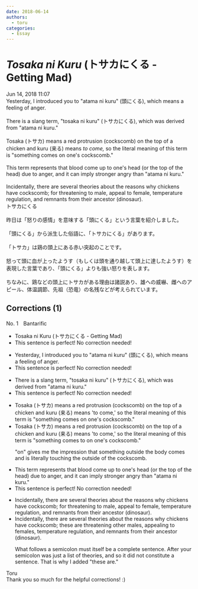```yaml
---
date: 2018-06-14
authors:
  - toru
categories:
  - Essay
---
```


<h1 id="subject_show"><strong><em>Tosaka ni Kuru</strong></em> (トサカにくる - Getting Mad)</h1>
<div class="date">Jun 14, 2018 11:07</div>
<div id="post"><div id="body_show_ori">
Yesterday, I introduced you to "atama ni kuru" (頭にくる), which means a feeling of anger.<br/><br/>There is a slang term, "tosaka ni kuru" (トサカにくる), which was derived from "atama ni kuru."<br/><br/>Tosaka (トサカ) means a red protrusion (cockscomb) on the top of a chicken and kuru (来る) means <em>to come,</em> so the literal meaning of this term is "something comes on one's cockscomb."<br/><br/>This term represents that blood come up to one's head (or the top of the head) due to anger, and it can imply stronger angry than "atama ni kuru."<br/><br/>Incidentally, there are several theories about the reasons why chickens have cockscomb; for threatening to male, appeal to female, temperature regulation, and remnants from their ancestor (dinosaur).
</div></div>

<!-- more -->

<div id="post_ja"><div id="body_show_mo">
トサカにくる<br/><br/>昨日は「怒りの感情」を意味する「頭にくる」という言葉を紹介しました。<br/><br/>「頭にくる」から派生した俗語に、「トサカにくる」があります。<br/><br/>「トサカ」は鶏の頭上にある赤い突起のことです。<br/><br/>怒って頭に血が上ったようす（もしくは頭を通り越して頭上に達したようす）を表現した言葉であり、「頭にくる」よりも強い怒りを表します。<br/><br/>ちなみに、鶏などの頭上にトサカがある理由は諸説あり、雄への威嚇、雌へのアピール、体温調節、先祖（恐竜）の名残などが考えられています。
</div></div>

## Corrections (1)
<div id="block"><div class="first_name"> No. 1　<span class="just_name">Bantarific</span></div><div id="block2">
<ul class="correction_field">
<li class="incorrect">Tosaka ni Kuru (トサカにくる - Getting Mad)</li>
<li class="corrected perfect">This sentence is perfect! No correction needed!</li>
</ul>
<ul class="correction_field">
<li class="incorrect">Yesterday, I introduced you to "atama ni kuru" (頭にくる), which means a feeling of anger.</li>
<li class="corrected perfect">This sentence is perfect! No correction needed!</li>
</ul>
<ul class="correction_field">
<li class="incorrect">There is a slang term, "tosaka ni kuru" (トサカにくる), which was derived from "atama ni kuru."</li>
<li class="corrected perfect">This sentence is perfect! No correction needed!</li>
</ul>
<ul class="correction_field">
<li class="incorrect">Tosaka (トサカ) means a red protrusion (cockscomb) on the top of a chicken and kuru (来る) means 'to come,' so the literal meaning of this term is "something comes on one's cockscomb."</li>
<li class="corrected correct">
Tosaka (トサカ) means a red protrusion (cockscomb) on the top of a chicken and kuru (来る) means 'to come,' so the literal meaning of this term is "something comes <span class="f_blue">to</span> <span class="sline"><span class="f_gray">on</span></span> one's cockscomb."
<p class="correction_comment">"on" gives me the impression that something outside the body comes and is literally touching the outside of the cockscomb.</p>
</li>
</ul>
<ul class="correction_field">
<li class="incorrect">This term represents that blood come up to one's head (or the top of the head) due to anger, and it can imply stronger angry than "atama ni kuru."</li>
<li class="corrected perfect">This sentence is perfect! No correction needed!</li>
</ul>
<ul class="correction_field">
<li class="incorrect">Incidentally, there are several theories about the reasons why chickens have cockscomb; for threatening to male, appeal to female, temperature regulation, and remnants from their ancestor (dinosaur).</li>
<li class="corrected correct">
Incidentally, there are several theories about the reasons why chickens have cockscomb; <span class="f_blue">these are</span> threatening <span class="f_blue">other </span>male<span class="f_blue">s</span>, appeal<span class="f_blue">ing</span> to female<span class="f_blue">s</span>, temperature regulation, and remnants from their ancestor (dinosaur).
<p class="correction_comment">What follows a semicolon must itself be a complete sentence. After your semicolon was just a list of theories, and so it did not constitute a sentence. That is why I added "these are."</p>
</li>
</ul>
</div><div class="name"><span class="just_name">Toru</span><br>
Thank you so much for the helpful corrections! :)
</div>
</div>
